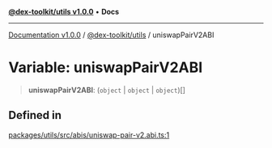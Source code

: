 [**@dex-toolkit/utils v1.0.0**](../README.md) • **Docs**

***

[Documentation v1.0.0](../../../packages.md) / [@dex-toolkit/utils](../README.md) / uniswapPairV2ABI

# Variable: uniswapPairV2ABI

> **uniswapPairV2ABI**: (`object` \| `object` \| `object`)[]

## Defined in

[packages/utils/src/abis/uniswap-pair-v2.abi.ts:1](https://github.com/niZmosis/dex-toolkit/blob/3d8b41b44787b30fbea5de3ab4737662ffb61bc8/packages/utils/src/abis/uniswap-pair-v2.abi.ts#L1)
